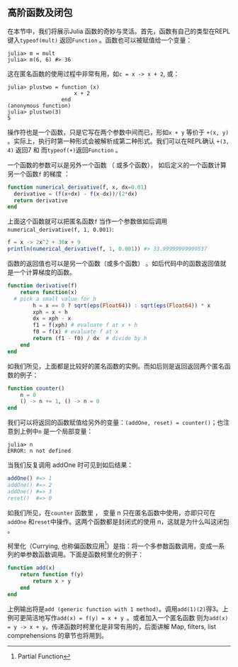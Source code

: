 ## 高阶函数及闭包

在本节中，我们将展示Julia 函数的奇妙与灵活。首先，函数有自己的类型在REPL键入`typeof(mult)` 返回`Function` 。函数也可以被赋值给一个变量：

```
julia> m = mult 
julia> m(6, 6) #> 36
```

这在匿名函数的使用过程中非常有用，如`c = x -> x + 2`, 或：

```
julia> plustwo = function (x)
                     x + 2
                 end
(anonymous function)
julia> plustwo(3)
5
```

操作符也是一个函数，只是它写在两个参数中间而已，形如`x + y` 等价于 `+(x, y)` 。实际上，执行时第一种形式会被解析成第二种形式。我们可以在REPL确认 `+(3, 4)` 返回7 和 而`typeof(+)`返回`Function` 。

一个函数的参数可以是另外一个函数 （ 或多个函数）， 如后定义的一个函数计算另一个函数`f` 的梯度 ：

```julia
function numerical_derivative(f, x, dx=0.01)
  derivative = (f(x+dx) - f(x-dx))/(2*dx)
  return derivative
end
```

上面这个函数就可以把匿名函数`f` 当作一个参数做如后调用`numerical_derivative(f, 1, 0.001)`:

```julia
f = x -> 2x^2 + 30x + 9
println(numerical_derivative(f, 1, 0.001)) #> 33.99999999999537 
```

函数的返回值也可以是另一个函数（或多个函数） 。如后代码中的函数返回值就是一个计算梯度的函数。

```julia
function derivative(f)
    return function(x)  
  # pick a small value for h
        h = x == 0 ? sqrt(eps(Float64)) : sqrt(eps(Float64)) * x
        xph = x + h
        dx = xph - x
        f1 = f(xph) # evaluate f at x + h
        f0 = f(x) # evaluate f at x
        return (f1 - f0) / dx  # divide by h
    end
end
```

如我们所见，上面都是比较好的匿名函数的实例。而如后则是返回返回两个匿名函数的例子：

```julia
function counter()
    n = 0
    () -> n += 1, () -> n = 0
end
```

我们可以将返回的函数赋值给另外的变量：`(addOne, reset) = counter()`；也注意到上例中`n` 是一个局部变量：

```
julia> n
ERROR: n not defined
```

当我们反复调用 addOne 时可见到如后结果：

```julia
addOne() #=> 1
addOne() #=> 2
addOne() #=> 3
reset()  #=> 0
```


如我们所见，在`counter` 函数里 ， 变量 n 只在匿名函数中使用，亦即只可在`addOne` 和`reset`中操作。这两个函数都是封闭式的使用 n，这就是为什么叫这闭包 。

柯里化（Currying, 也称偏函数应用[^PF]）是指：将一个多参数函数调用，变成一系列的单参数函数调用。下面是函数柯里化的例子：

```julia
function add(x)
    return function f(y)
        return x + y
    end
end
```

上例输出将是`add (generic function with 1 method)`。调用`add(1)(2)`得3。上例可更简洁地写作`add(x) = f(y) = x + y `。或者加入一个匿名函数 则为`add(x) = y -> x + y`。传递函数时柯里化是非常有用的，后面讲解 Map, filters, list comprehensions 的章节也将用到。

[^PF]: Partial Function
